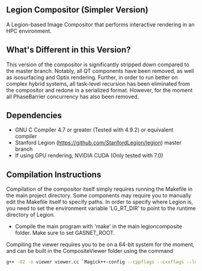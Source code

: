 ## Legion Compositor (Simpler Version)
A Legion-based Image Compositor that performs interactive rendering in an HPC environment.

## What's Different in this Version?
This version of the compositor is significantly stripped down compared to the master branch. Notably, all QT components have been removed, as well as isosurfacing and Optix rendering. Further, in order to run better on complex hybrid systems, all task-level recursion has been eliminated from the compositor and redone in a serialized format. However, for the moment all PhaseBarrier concurrency has also been removed.

## Dependencies
 * GNU C Compiler 4.7 or greater (Tested with 4.9.2) or equivalent compiler
 * Stanford Legion (https://github.com/StanfordLegion/legion) master branch
 * If using GPU rendering, NVIDIA CUDA (Only tested with 7.0)

## Compilation Instructions
Compilation of the compositor itself simply requires running the Makefile in the main project directory. Some components may require you to manually edit the Makefile itself to specify paths.
In order to specify where Legion is, you need to set the environment variable 'LG_RT_DIR' to point to the runtime directory of Legion.

 * Compile the main program with 'make' in the main legioncomposite folder. Make sure to set GASNET_ROOT.

Compiling the viewer requires you to be on a 64-bit system for the moment, and can be built in the CompositeViewer folder using the command
```bash
g++ -O2 -o viewer viewer.cc `Magick++-config --cppflags --cxxflags --ldflags --libs`
```
